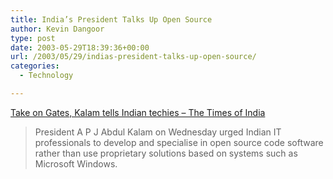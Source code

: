 ```yaml
---
title: India’s President Talks Up Open Source
author: Kevin Dangoor
type: post
date: 2003-05-29T18:39:36+00:00
url: /2003/05/29/indias-president-talks-up-open-source/
categories:
  - Technology

---
```

[Take on Gates, Kalam tells Indian techies &#8211; The Times of India][1]

> President A P J Abdul Kalam on Wednesday urged Indian IT professionals to develop and specialise in open source code software rather than use proprietary solutions based on systems such as Microsoft Windows.

 [1]: http://timesofindia.indiatimes.com/cms.dll/html/uncomp/articleshow?msid=47799819 "Take on Gates, Kalam tells Indian techies - The Times of India"